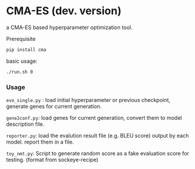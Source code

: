# CMA-ES (dev. version)

a CMA-ES based hyperparameter optimization tool.

Prerequisite

```bash
pip install cma
```

basic usage:

```bash
./run.sh 0
```

### Usage

``evo_single.py`` : load initial hyperparameter or previous checkpoint, generate genes for current generation.

``gene2conf.py``:  load genes for current generation, convert them to model description file.

``reporter.py``:  load the evalution result file (e.g. BLEU score) output by each model. report them in a file.

``toy_nmt.py``: Script to generate random score as a fake evaluation score for testing. (format from sockeye-recipe)